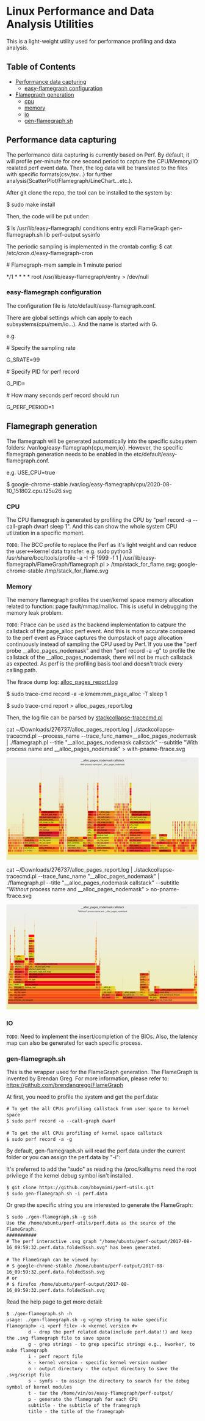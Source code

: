 # Linux Performance and Data Analysis Utilities

This is a light-weight utility used for performance profiling and data analysis.

## Table of Contents

- [Performance data capturing](#performance-data-capturing)
  - [easy-flamegraph configuration](#easy-flamegraph-configuration)
- [Flamegraph generation](#flamegraph-generation)
  - [cpu](#cpu)
  - [memory](#memory)
  - [io](#io)
  - [gen-flamegraph.sh](#gen-flamegraphsh)

## Performance data capturing

The performance data capturing is currently based on Perf. By default, it will profile per-minute for one second period to capture the CPU/Memory/IO realated perf event data. Then, the log data will be translated to the files with specific formats(csv,tsv...) for further analysis(ScatterPlot/Flamegraph/LineChart...etc.).

After git clone the repo, the tool can be installed to the system by:

$ sudo make install

Then, the code will be put under:

\$ ls /usr/lib/easy-flamegraph/
conditions  entry  ezcli  FlameGraph  gen-flamegraph.sh  lib  perf-output  sysinfo

The periodic sampling is implemented in the crontab config:
\$ cat /etc/cron.d/easy-flamegraph-cron

\# Flamegraph-mem sample in 1 minute period

\*/1 * * * * root /usr/lib/easy-flamegraph/entry > /dev/null


### easy-flamegraph configuration
The configuration file is /etc/default/easy-flamegraph.conf.

There are global settings which can apply to each subsystems(cpu/mem/io...). And the name is started with G.

e.g.

\# Specify the sampling rate

G_SRATE=99

\# Specify PID for perf record

G_PID=

\# How many seconds perf record should run

G_PERF_PERIOD=1


## Flamegraph generation
The flamegraph will be generated automatically into the specific subsystem folders: /var/log/easy-flamegraph{cpu,mem,io}. However, the specific flamegraph generation needs to be enabled in the etc/default/easy-flamegraph.conf.

e.g. USE_CPU=true

$ google-chrome-stable /var/log/easy-flamegraph/cpu/2020-08-10_151802.cpu.t25u26.svg


### CPU
The CPU flamegraph is generated by profiling the CPU by "perf record -a --call-graph dwarf sleep 1". And this can show the whole system CPU utlization in a specific moment.

`TODO`: The BCC profile to replace the Perf as it's light weight and can reduce the user<->kernel data transfer.
e.g. sudo python3 /usr/share/bcc/tools/profile -a -I -F 1999 -f 1  | /usr/lib/easy-flamegraph/FlameGraph/flamegraph.pl   > /tmp/stack_for_flame.svg; google-chrome-stable /tmp/stack_for_flame.svg

### Memory
The memory flamegraph profiles the user/kernel space memory allocation related to function: page fault/mmap/malloc. This is useful in debugging the memory leak problem.

`TODO`: Ftrace can be used as the backend implementation to catpure the callstack of the page_alloc perf event. And this is more accurate compared to the perf event as Ftrace captures the dumpstack of page allocation continuously instead of sampling the CPU used by Perf. If you use the "perf probe __alloc_pages_nodemask" and then "perf record -a -g" to profile the callstack of the __alloc_pages_nodemask, there will not be much callstack as expected. As perf is the profiling basis tool and doesn't track every calling path.

The ftrace dump log: [alloc_pages_report.log](https://people.canonical.com/~gavinguo/276737/alloc_pages_report.log)

$ sudo trace-cmd record -a -e kmem:mm_page_alloc  -T sleep 1

$ sudo trace-cmd report > alloc_pages_report.log

Then, the log file can be parsed by [stackcollapse-tracecmd.pl](https://github.com/bboymimi/FlameGraph/blob/gavin/stackcollapse-tracecmd.pl)

cat ~/Downloads/276737/alloc_pages_report.log | ./stackcollapse-tracecmd.pl --process_name --trace_func_name=__alloc_pages_nodemask | ./flamegraph.pl --title "__alloc_pages_nodemask callstack" --subtitle "With process name and __alloc_pages_nodemask"  > with-pname-ftrace.svg

![Per-process __alloc_pages_nodemask callstack](docs/with-pname-ftrace.svg)

cat ~/Downloads/276737/alloc_pages_report.log | ./stackcollapse-tracecmd.pl  --trace_func_name "__alloc_pages_nodemask" | ./flamegraph.pl --title "__alloc_pages_nodemask callstack" --subtitle "*Without* process name and __alloc_pages_nodemask"  > no-pname-ftrace.svg

![Cross-system __alloc_pages_nodemask callstack](docs/no-pname-ftrace.svg)


### IO
`TODO`: Need to implement the insert/completion of the BIOs. Also, the latency map can also be generated for each specific process.

### gen-flamegraph.sh
This is the wrapper used for the FlameGraph generation. The FlameGraph is invented by Brendan Greg. For more information, please refer to: https://github.com/brendangregg/FlameGraph

At first, you need to profile the system and get the perf.data:

```
# To get the all CPUs profiling callstack from user space to kernel space
$ sudo perf record -a --call-graph dwarf

# To get the all CPUs profiling of kernel space callstack
$ sudo perf record -a -g
```

By default, gen-flamegraph.sh will read the perf.data under the current folder or you can assign the perf.data by \"-i\":

It's preferred to add the \"sudo\" as reading the /proc/kallsyms need the root privilege if the kernel debug symbol isn't installed.

```
$ git clone https://github.com/bboymimi/perf-utils.git
$ sudo gen-flamegraph.sh -i perf.data
```

Or grep the specific string you are interested to generate the FlameGraph:

```
$ sudo ./gen-flamegraph.sh -g ssh
Use the /home/ubuntu/perf-utils/perf.data as the source of the FlameGraph.
###########
# The perf interactive .svg graph "/home/ubuntu/perf-output/2017-08-16_09:59:32.perf.data.foldedSssh.svg" has been generated.

# The FlameGraph can be viewed by:
# $ google-chrome-stable /home/ubuntu/perf-output/2017-08-16_09:59:32.perf.data.foldedSssh.svg
# or
# $ firefox /home/ubuntu/perf-output/2017-08-16_09:59:32.perf.data.foldedSssh.svg

```

Read the help page to get more detail:

```
$ ./gen-flamegraph.sh -h
usage: ./gen-flamegraph.sh -g <grep string to make specific flamegraph> -i <perf file> -k <kernel version #>
        d - drop the perf related data(include perf.data!!) and keep the .svg flamegraph file to save space
        g - grep strings - to grep specific strings e.g., kworker, to make flamegraph
        i - perf report file
        k - kernel version - specific kernel version number
        o - output directory - the output directory to save the .svg/script file
        s - symfs - to assign the directory to search for the debug symbol of kernel modules
        t - tar the /home/vin/os/easy-flamegraph/perf-output/
        p - generate the flamegraph for each CPU
        subtitle - the subtitle of the framegraph
        title - the title of the framegraph
```
